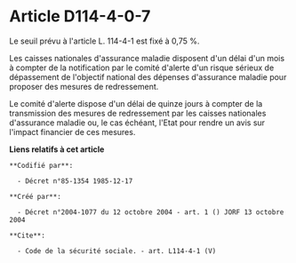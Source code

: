 # Article D114-4-0-7

Le seuil prévu à l'article L. 114-4-1 est fixé à 0,75 %. 

Les caisses nationales d'assurance maladie disposent d'un délai d'un mois à compter de la notification par le comité d'alerte
d'un risque sérieux de dépassement de l'objectif national des dépenses d'assurance maladie pour proposer des mesures de
redressement. 

Le comité d'alerte dispose d'un délai de quinze jours à compter de la transmission des mesures de redressement par les
caisses nationales d'assurance maladie ou, le cas échéant, l'Etat pour rendre un avis sur l'impact financier de ces mesures.

**Liens relatifs à cet article**

	**Codifié par**:

	  - Décret n°85-1354 1985-12-17

	**Créé par**:

	  - Décret n°2004-1077 du 12 octobre 2004 - art. 1 () JORF 13 octobre 2004

	**Cite**:

	  - Code de la sécurité sociale. - art. L114-4-1 (V)
